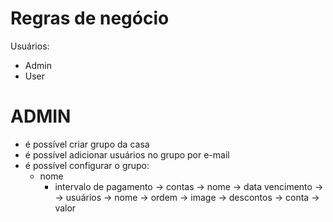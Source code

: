 # Regras de negócio

Usuários:
- Admin
- User

# ADMIN
- é possível criar grupo da casa
- é possível adicionar usuários no grupo por e-mail
- é possível configurar o grupo:
  - nome
	- intervalo de pagamento
	-> contas
		-> nome
		-> data vencimento
		-> 
	-> usuários
	  -> nome
		-> ordem
		-> image
		-> descontos
			-> conta
			-> valor

